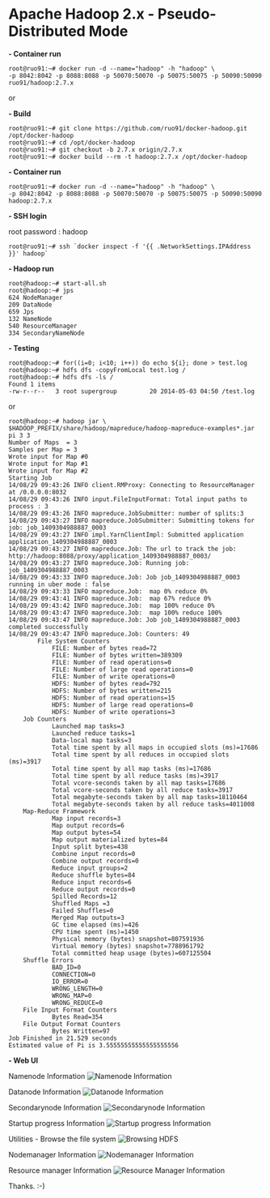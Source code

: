 # Apache Hadoop 2.x - Pseudo-Distributed Mode
**- Container run**

    root@ruo91:~# docker run -d --name="hadoop" -h "hadoop" \
    -p 8042:8042 -p 8088:8088 -p 50070:50070 -p 50075:50075 -p 50090:50090 ruo91/hadoop:2.7.x
or

**- Build**

    root@ruo91:~# git clone https://github.com/ruo91/docker-hadoop.git /opt/docker-hadoop
    root@ruo91:~# cd /opt/docker-hadoop
    root@ruo91:~# git checkout -b 2.7.x origin/2.7.x
    root@ruo91:~# docker build --rm -t hadoop:2.7.x /opt/docker-hadoop

**- Container run**

    root@ruo91:~# docker run -d --name="hadoop" -h "hadoop" \
    -p 8042:8042 -p 8088:8088 -p 50070:50070 -p 50075:50075 -p 50090:50090 hadoop:2.7.x

**- SSH login**

root password : hadoop

    root@ruo91:~# ssh `docker inspect -f '{{ .NetworkSettings.IPAddress }}' hadoop`

**- Hadoop run**

    root@hadoop:~# start-all.sh
    root@hadoop:~# jps
    624 NodeManager
    209 DataNode
    659 Jps
    132 NameNode
    540 ResourceManager
    334 SecondaryNameNode

**- Testing**

    root@hadoop:~# for((i=0; i<10; i++)) do echo ${i}; done > test.log
    root@hadoop:~# hdfs dfs -copyFromLocal test.log /
    root@hadoop:~# hdfs dfs -ls /
    Found 1 items
    -rw-r--r--   3 root supergroup         20 2014-05-03 04:50 /test.log
or

    root@hadoop:~# hadoop jar \
    $HADOOP_PREFIX/share/hadoop/mapreduce/hadoop-mapreduce-examples*.jar pi 3 3
    Number of Maps  = 3
    Samples per Map = 3
    Wrote input for Map #0
    Wrote input for Map #1
    Wrote input for Map #2
    Starting Job
    14/08/29 09:43:26 INFO client.RMProxy: Connecting to ResourceManager at /0.0.0.0:8032
    14/08/29 09:43:26 INFO input.FileInputFormat: Total input paths to process : 3
    14/08/29 09:43:26 INFO mapreduce.JobSubmitter: number of splits:3
    14/08/29 09:43:27 INFO mapreduce.JobSubmitter: Submitting tokens for job: job_1409304988887_0003
    14/08/29 09:43:27 INFO impl.YarnClientImpl: Submitted application application_1409304988887_0003
    14/08/29 09:43:27 INFO mapreduce.Job: The url to track the job: http://hadoop:8088/proxy/application_1409304988887_0003/
    14/08/29 09:43:27 INFO mapreduce.Job: Running job: job_1409304988887_0003
    14/08/29 09:43:33 INFO mapreduce.Job: Job job_1409304988887_0003 running in uber mode : false
    14/08/29 09:43:33 INFO mapreduce.Job:  map 0% reduce 0%
    14/08/29 09:43:41 INFO mapreduce.Job:  map 67% reduce 0%
    14/08/29 09:43:42 INFO mapreduce.Job:  map 100% reduce 0%
    14/08/29 09:43:47 INFO mapreduce.Job:  map 100% reduce 100%
    14/08/29 09:43:47 INFO mapreduce.Job: Job job_1409304988887_0003 completed successfully
    14/08/29 09:43:47 INFO mapreduce.Job: Counters: 49
            File System Counters
                FILE: Number of bytes read=72
                FILE: Number of bytes written=389309
                FILE: Number of read operations=0
                FILE: Number of large read operations=0
                FILE: Number of write operations=0
                HDFS: Number of bytes read=792
                HDFS: Number of bytes written=215
                HDFS: Number of read operations=15
                HDFS: Number of large read operations=0
                HDFS: Number of write operations=3
        Job Counters
                Launched map tasks=3
                Launched reduce tasks=1
                Data-local map tasks=3
                Total time spent by all maps in occupied slots (ms)=17686
                Total time spent by all reduces in occupied slots (ms)=3917
                Total time spent by all map tasks (ms)=17686
                Total time spent by all reduce tasks (ms)=3917
                Total vcore-seconds taken by all map tasks=17686
                Total vcore-seconds taken by all reduce tasks=3917
                Total megabyte-seconds taken by all map tasks=18110464
                Total megabyte-seconds taken by all reduce tasks=4011008
        Map-Reduce Framework
                Map input records=3
                Map output records=6
                Map output bytes=54
                Map output materialized bytes=84
                Input split bytes=438
                Combine input records=0
                Combine output records=0
                Reduce input groups=2
                Reduce shuffle bytes=84
                Reduce input records=6
                Reduce output records=0
                Spilled Records=12
                Shuffled Maps =3
                Failed Shuffles=0
                Merged Map outputs=3
                GC time elapsed (ms)=426
                CPU time spent (ms)=1450
                Physical memory (bytes) snapshot=807591936
                Virtual memory (bytes) snapshot=7788961792
                Total committed heap usage (bytes)=607125504
        Shuffle Errors
                BAD_ID=0
                CONNECTION=0
                IO_ERROR=0
                WRONG_LENGTH=0
                WRONG_MAP=0
                WRONG_REDUCE=0
        File Input Format Counters
                Bytes Read=354
        File Output Format Counters
                Bytes Written=97
    Job Finished in 21.529 seconds
    Estimated value of Pi is 3.55555555555555555556

**- Web UI**

Namenode Information
![Namenode Information][1]

Datanode Information
![Datanode Information][2]

Secondarynode Information
![Secondarynode Information][3]

Startup progress Information
![Startup progress Information][4]

Utilities - Browse the file system
![Browsing HDFS][5]

Nodemanager Information
![Nodemanager Information][6]

Resource manager Information
![Resource Manager Information][7]


Thanks. :-)


  [1]: http://cdn.yongbok.net/ruo91/img/hadoop/2.x/apache_hadoop_namenode.png
  [2]: http://cdn.yongbok.net/ruo91/img/hadoop/2.x/apache_hadoop_datanode.png
  [3]: http://cdn.yongbok.net/ruo91/img/hadoop/2.x/apache_hadoop_secondarynode.png
  [4]: http://cdn.yongbok.net/ruo91/img/hadoop/2.x/apache_hadoop_startup_progress.png
  [5]: http://cdn.yongbok.net/ruo91/img/hadoop/2.x/apache_hadoop_browsing_hdfs.png
  [6]: http://cdn.yongbok.net/ruo91/img/hadoop/2.x/apache_hadoop_nodemanager.png
  [7]: http://cdn.yongbok.net/ruo91/img/hadoop/2.x/apache_hadoop_resourcemanager.png
